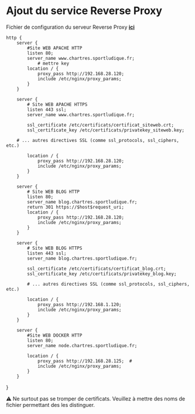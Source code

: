 # Ajout du service Reverse Proxy

Fichier de configuration du serveur Reverse Proxy [**ici**](../../utilitaire/nginx.conf)

    http {
	    server {
		    #Site WEB APACHE HTTP
		    listen 80;
		    server_name www.chartres.sportludique.fr;
            	# mettre key
    		location / {
    			proxy_pass http://192.168.28.120;
    			include /etc/nginx/proxy_params;
    		}
        }

    	server {
    		# Site WEB APACHE HTTPS
    		listen 443 ssl;
    		server_name www.chartres.sportludique.fr;

    		ssl_certificate /etc/certificats/certificat_siteweb.crt;
    		ssl_certificate_key /etc/certificats/privatekey_siteweb.key;

        # ... autres directives SSL (comme ssl_protocols, ssl_ciphers, etc.)

    		location / {
    			proxy_pass http://192.168.28.120;
    			include /etc/nginx/proxy_params;
    		}
    	}

    	server {
    		# Site WEB BLOG HTTP
    		listen 80;
    		server_name blog.chartres.sportludique.fr;
    		return 301 https://$host$request_uri;
    		location / {
    			proxy_pass http://192.168.28.120; 
    			include /etc/nginx/proxy_params;
    		}
    	}

	    server {
    		# Site WEB BLOG HTTPS
    		listen 443 ssl;
    		server_name blog.chartres.sportludique.fr;

	    	ssl_certificate /etc/certificats/certificat_blog.crt;
    		ssl_certificate_key /etc/certificats/privatekey_blog.key;

    		# ... autres directives SSL (comme ssl_protocols, ssl_ciphers, etc.)

    		location / {
	    		proxy_pass http://192.168.1.120;
    			include /etc/nginx/proxy_params;
	    	}
    	}

    	server {
    		#Site WEB DOCKER HTTP
    		listen 80;
    		server_name node.chartres.sportludique.fr;

	    	location / {
	    		proxy_pass http://192.168.28.125;  #
	    		include /etc/nginx/proxy_params;
            }
        }
}


⚠️ Ne surtout pas se tromper de certificats. Veuillez à mettre des noms de fichier permettant des les distinguer.
